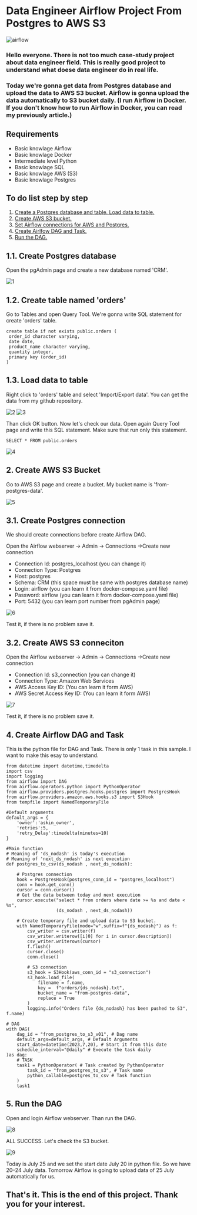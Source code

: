 # Data Engineer Airflow Project From Postgres to AWS S3

![airflow](https://github.com/askintamanli/Data-Engineer-Airflow-Project-From-Postgres-to-AWS-S3/assets/63555029/22fa7742-c120-46bf-aaf0-6d58f0e15125)


### Hello everyone. There is not too much case-study project about data engineer field. This is really good project to understand what doese data engineer do in real life.
### Today we're gonna get data from Postgres database and upload the data to AWS S3 bucket. Airflow is gonna upload the data automatically to S3 bucket daily. (I run Airflow in Docker. If you don't know how to run Airflow in Docker, you can read my previously article.)

## Requirements
- Basic knowlage Airflow
- Basic knowlage Docker
- Intermediate level Python
- Basic knowlage SQL
- Basic knowlage AWS (S3)
- Basic knowlage Postgres

## To do list step by step
1. [Create a Postgres database and table. Load data to table.](#)
2. [Create AWS S3 bucket.](#)
3. [Set Airflow connections for AWS and Postgres.](#)
4. [Create Airlfow DAG and Task.](#)
5. [Run the DAG.](#)

## 1.1. Create Postgres database
Open the pgAdmin page and create a new database named 'CRM'.

![1](https://github.com/askintamanli/Data-Engineer-Airflow-Project-From-Postgres-to-AWS-S3/assets/63555029/c297b377-06d9-48a3-beae-0f84c2604290)

## 1.2. Create table named 'orders'
Go to Tables and open Query Tool. We're gonna write SQL statement for create 'orders' table.
```
create table if not exists public.orders (
 order_id character varying,
 date date,
 product_name character varying,
 quantity integer,
 primary key (order_id)
)
```

## 1.3. Load data to table
Right click to 'orders' table and select 'Import/Export data'. You can get the data from my github repository.

![2](https://github.com/askintamanli/Data-Engineer-Airflow-Project-From-Postgres-to-AWS-S3/assets/63555029/199a1d52-bb35-4a16-af7d-3bc3bf6eb63f)
![3](https://github.com/askintamanli/Data-Engineer-Airflow-Project-From-Postgres-to-AWS-S3/assets/63555029/bb255116-42ca-4812-97ce-baa39311788b)

Than click OK button. Now let's check our data. Open again Query Tool page and write this SQL statement. Make sure that run only this statement.

```
SELECT * FROM public.orders
```
![4](https://github.com/askintamanli/Data-Engineer-Airflow-Project-From-Postgres-to-AWS-S3/assets/63555029/8bea6544-97d9-4c58-95e1-7d7a745bd329)

## 2. Create AWS S3 Bucket
Go to AWS S3 page and create a bucket. My bucket name is 'from-postgres-data'.

![5](https://github.com/askintamanli/Data-Engineer-Airflow-Project-From-Postgres-to-AWS-S3/assets/63555029/b38e6725-597c-4041-9a3b-faf75d534fe9)

## 3.1. Create Postgres connection
We should create connections before create Airflow DAG.

Open the Airflow webserver → Admin → Connections →Create new connection

- Connection Id: postgres_localhost (you can change it)
- Connection Type: Postgres
- Host: postgres
- Schema: CRM (this space must be same with postgres database name)
- Login: airflow (you can learn it from docker-compose.yaml file)
- Password: airflow (you can learn it from docker-compose.yaml file)
- Port: 5432 (you can learn port number from pgAdmin page)

![6](https://github.com/askintamanli/Data-Engineer-Airflow-Project-From-Postgres-to-AWS-S3/assets/63555029/85f65896-4f08-434f-96ae-9a2fcea0ba94)

 Test it, if there is no problem save it.

 ## 3.2. Create AWS S3 conneciton
 Open the Airflow webserver → Admin → Connections →Create new connection

- Connection Id: s3_connection (you can change it)
- Connection Type: Amazon Web Services
- AWS Access Key ID: (You can learn it form AWS)
- AWS Secret Access Key ID: (You can learn it form AWS)

![7](https://github.com/askintamanli/Data-Engineer-Airflow-Project-From-Postgres-to-AWS-S3/assets/63555029/824093c7-3d8f-49a1-b698-5624efea4fae)

Test it, if there is no problem save it.

## 4. Create Airflow DAG and Task
This is the python file for DAG and Task. There is only 1 task in this sample. I want to make this esay to understand.

```
from datetime import datetime,timedelta
import csv
import logging
from airflow import DAG 
from airflow.operators.python import PythonOperator
from airflow.providers.postgres.hooks.postgres import PostgresHook
from airflow.providers.amazon.aws.hooks.s3 import S3Hook 
from tempfile import NamedTemporaryFile

#Default arguments
default_args = {
    'owner':'askin_owner',
    'retries':5,
    'retry_Delay':timedelta(minutes=10)
}

#Main function
# Meaning of 'ds_nodash' is today's execution
# Meaning of 'next_ds_nodash' is next execution
def postgres_to_csv(ds_nodash , next_ds_nodash): 

    # Postgres connection
    hook = PostgresHook(postgres_conn_id = "postgres_localhost")
    conn = hook.get_conn()
    cursor = conn.cursor()
    # Get the data between today and next execution
    cursor.execute("select * from orders where date >= %s and date < %s",
                   (ds_nodash , next_ds_nodash))
    
    # Create temporary file and upload data to S3 bucket.
    with NamedTemporaryFile(mode="w",suffix=f"{ds_nodash}") as f:
        csv_writer = csv.writer(f)
        csv_writer.writerow([i[0] for i in cursor.description])
        csv_writer.writerows(cursor)
        f.flush()
        cursor.close()
        conn.close()

        # S3 connection
        s3_hook = S3Hook(aws_conn_id = "s3_connection")
        s3_hook.load_file(
            filename = f.name,
            key =  f"orders/{ds_nodash}.txt",
            bucket_name = "from-postgres-data",
            replace = True
        )
        logging.info("Orders file {ds_nodash} has been pushed to S3", f.name)

# DAG
with DAG(
    dag_id = "from_postgres_to_s3_v01", # Dag name
    default_args=default_args, # Default Arguments
    start_date=datetime(2023,7,20), # Start it from this date
    schedule_interval="@daily" # Execute the task daily
)as dag:
    # TASK 
    task1 = PythonOperator( # Task created by PythonOperator
        task_id = "from_postgres_to_s3", # Task name
        python_callable=postgres_to_csv # Task function
    )
    task1
```

## 5. Run the DAG
Open and login Airflow webserver. Than run the DAG.

![8](https://github.com/askintamanli/Data-Engineer-Airflow-Project-From-Postgres-to-AWS-S3/assets/63555029/3ebea2bd-1a4b-4a2f-90d3-6c05a3c5894b)

ALL SUCCESS. Let's check the S3 bucket.

![9](https://github.com/askintamanli/Data-Engineer-Airflow-Project-From-Postgres-to-AWS-S3/assets/63555029/e670e8a6-568f-4c25-bbc1-89a1c2a7ce6f)


Today is July 25 and we set the start date July 20 in python file. So we have 20–24 July data. Tomorrow Airflow is going to upload data of 25 July automatically for us.

## That's it. This is the end of this project. Thank you for your interest.










